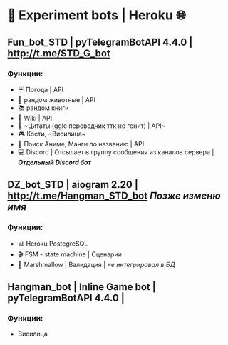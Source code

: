 # 🤖 Experiment bots | Heroku 🌐

## Fun_bot_STD | pyTelegramBotAPI 4.4.0 | http://t.me/STD_G_bot
### Функции:
-  ☔ Погода | API
-  🦊 рандом животные | API
-  📚 рандом книги
-  🔎 Wiki | API
-  📜 ~Цитаты (ggle переводчик ттк не генит) | API~
-  🎮 Кости, ~Висилица~
-  🤡 Поиск Аниме, Манги по названию | API 
-  💻 Discord | Отсылает в группу сообщения из каналов сервера | ***Отдельный Discord бот***

## DZ_bot_STD | aiogram 2.20 | http://t.me/Hangman_STD_bot *Позже изменю имя*
### Функции:
-  📊 Heroku PostegreSQL
-  🎬 FSM - state machine | Сценарии
-  🧊 Marshmallow | Валидация | *не интегрировал в БД*

## Hangman_bot | Inline Game bot | pyTelegramBotAPI 4.4.0 | 
### Функции:
-  Висилица
